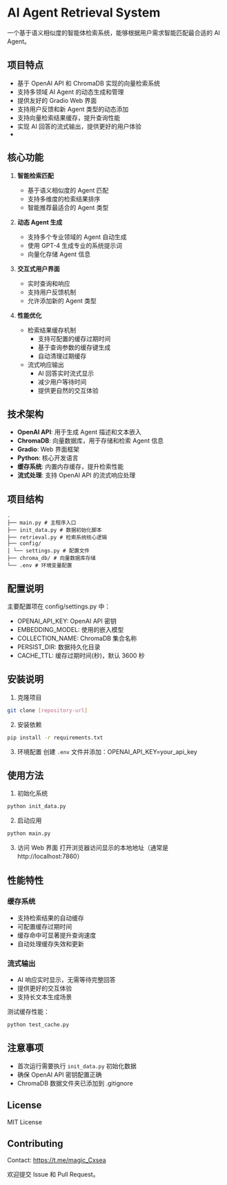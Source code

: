 # AI Agent Retrieval System

一个基于语义相似度的智能体检索系统，能够根据用户需求智能匹配最合适的 AI Agent。

## 项目特点

- 基于 OpenAI API 和 ChromaDB 实现的向量检索系统
- 支持多领域 AI Agent 的动态生成和管理
- 提供友好的 Gradio Web 界面
- 支持用户反馈和新 Agent 类型的动态添加
- 支持向量检索结果缓存，提升查询性能
- 实现 AI 回答的流式输出，提供更好的用户体验
-

## 核心功能

1. **智能检索匹配**

   - 基于语义相似度的 Agent 匹配
   - 支持多维度的检索结果排序
   - 智能推荐最适合的 Agent 类型

2. **动态 Agent 生成**

   - 支持多个专业领域的 Agent 自动生成
   - 使用 GPT-4 生成专业的系统提示词
   - 向量化存储 Agent 信息

3. **交互式用户界面**

   - 实时查询和响应
   - 支持用户反馈机制
   - 允许添加新的 Agent 类型

4. **性能优化**
   - 检索结果缓存机制
     - 支持可配置的缓存过期时间
     - 基于查询参数的缓存键生成
     - 自动清理过期缓存
   - 流式响应输出
     - AI 回答实时流式显示
     - 减少用户等待时间
     - 提供更自然的交互体验

## 技术架构

- **OpenAI API**: 用于生成 Agent 描述和文本嵌入
- **ChromaDB**: 向量数据库，用于存储和检索 Agent 信息
- **Gradio**: Web 界面框架
- **Python**: 核心开发语言
- **缓存系统**: 内置内存缓存，提升检索性能
- **流式处理**: 支持 OpenAI API 的流式响应处理

## 项目结构

```
.
├── main.py # 主程序入口
├── init_data.py # 数据初始化脚本
├── retrieval.py # 检索系统核心逻辑
├── config/
│ └── settings.py # 配置文件
├── chroma_db/ # 向量数据库存储
└── .env # 环境变量配置
```

## 配置说明

主要配置项在 config/settings.py 中：

- OPENAI_API_KEY: OpenAI API 密钥
- EMBEDDING_MODEL: 使用的嵌入模型
- COLLECTION_NAME: ChromaDB 集合名称
- PERSIST_DIR: 数据持久化目录
- CACHE_TTL: 缓存过期时间(秒)，默认 3600 秒

## 安装说明

1. 克隆项目

```bash
git clone [repository-url]
```

2. 安装依赖

```bash
pip install -r requirements.txt
```

3. 环境配置
   创建 `.env` 文件并添加：OPENAI_API_KEY=your_api_key

## 使用方法

1. 初始化系统

```bash
python init_data.py
```

2. 启动应用

```bash
python main.py
```

3. 访问 Web 界面 打开浏览器访问显示的本地地址（通常是 http://localhost:7860）

## 性能特性

### 缓存系统

- 支持检索结果的自动缓存
- 可配置缓存过期时间
- 缓存命中可显著提升查询速度
- 自动处理缓存失效和更新

### 流式输出

- AI 响应实时显示，无需等待完整回答
- 提供更好的交互体验
- 支持长文本生成场景

测试缓存性能：

```bash
python test_cache.py
```

## 注意事项

- 首次运行需要执行 `init_data.py` 初始化数据
- 确保 OpenAI API 密钥配置正确
- ChromaDB 数据文件夹已添加到 .gitignore

## License

MIT License

## Contributing

Contact: https://t.me/magic_Cxsea

欢迎提交 Issue 和 Pull Request。
